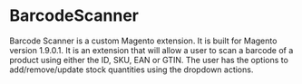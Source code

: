 # BarcodeScanner
Barcode Scanner is a custom Magento extension. It is built for Magento version 1.9.0.1.
It is an extension that will allow a user to scan a barcode of a product using either the ID, SKU, EAN or GTIN. 
The user has the options to add/remove/update stock quantities using the dropdown actions.

